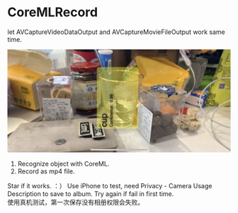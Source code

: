 # CoreMLRecord

let AVCaptureVideoDataOutput and AVCaptureMovieFileOutput work same time.

<img width=600px src="https://github.com/gwh111/CoreMLRecord/blob/master/BallOC/IMG_5952.jpg?raw=true" >

1. Recognize object with CoreML.
2. Record as mp4 file.

Star if it works. ：）
Use iPhone to test, need Privacy - Camera Usage Description to save to album. Try again if fail in first time.  
使用真机测试，第一次保存没有相册权限会失败。
